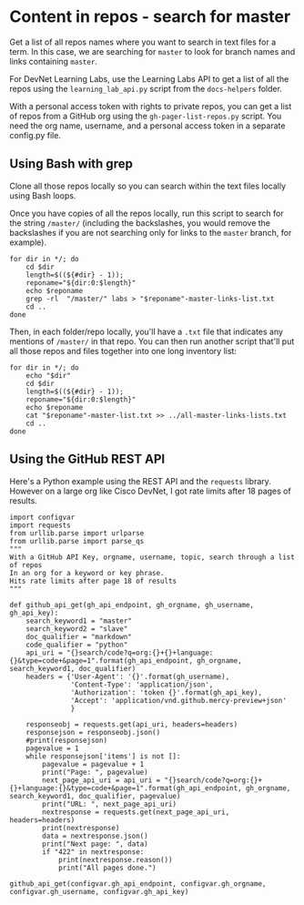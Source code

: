 # Content in repos - search for master

Get a list of all repos names where you want to search in text files
for a term. In this case, we are searching for `master` to look for branch names and links containing `master`.

For DevNet Learning Labs, use the Learning Labs API to get a list of all the repos using the `learning_lab_api.py` script from the `docs-helpers` folder. 

With a personal access token with rights to private repos, you can get a list of repos from a GitHub org using the `gh-pager-list-repos.py` script. You need the org name, username, and a personal access token in a separate config.py file. 

## Using Bash with grep

Clone all those repos locally so you can search within the text files locally using Bash loops. 

Once you have copies of all the repos locally, run this script to search for the string `/master/` (including the backslashes, you would remove the backslashes if you are not searching only for links to the `master` branch, for example).

```
for dir in */; do
    cd $dir
    length=$((${#dir} - 1));
    reponame="${dir:0:$length}"
    echo $reponame
    grep -rl  "/master/" labs > "$reponame"-master-links-list.txt
    cd ..
done

```

Then, in each folder/repo locally, you'll have a `.txt` file that indicates any mentions of `/master/` in that repo. You can then run another script that'll put all those repos and files together into one long inventory list:

```
for dir in */; do
    echo "$dir"
    cd $dir
    length=$((${#dir} - 1));
    reponame="${dir:0:$length}"
    echo $reponame
    cat "$reponame"-master-list.txt >> ../all-master-links-lists.txt
    cd ..
done
```

## Using the GitHub REST API

Here's a Python example using the REST API and the `requests` library. However on a large org like Cisco DevNet, I got rate limits after 18 pages of results. 

```
import configvar
import requests
from urllib.parse import urlparse
from urllib.parse import parse_qs
"""
With a GitHub API Key, orgname, username, topic, search through a list of repos
In an org for a keyword or key phrase.
Hits rate limits after page 18 of results
"""

def github_api_get(gh_api_endpoint, gh_orgname, gh_username, gh_api_key):
    search_keyword1 = "master"
    search_keyword2 = "slave"
    doc_qualifier = "markdown"
    code_qualifier = "python"
    api_uri = "{}search/code?q=org:{}+{}+language:{}&type=code+&page=1".format(gh_api_endpoint, gh_orgname, search_keyword1, doc_qualifier)
    headers = {'User-Agent': '{}'.format(gh_username),
               'Content-Type': 'application/json',
               'Authorization': 'token {}'.format(gh_api_key),
               'Accept': 'application/vnd.github.mercy-preview+json'
               }
    
    responseobj = requests.get(api_uri, headers=headers)
    responsejson = responseobj.json()
    #print(responsejson)
    pagevalue = 1
    while responsejson['items'] is not []:
        pagevalue = pagevalue + 1
        print("Page: ", pagevalue)
        next_page_api_uri = api_uri = "{}search/code?q=org:{}+{}+language:{}&type=code+&page=1".format(gh_api_endpoint, gh_orgname, search_keyword1, doc_qualifier, pagevalue)
        print("URL: ", next_page_api_uri)
        nextresponse = requests.get(next_page_api_uri, headers=headers)
        print(nextresponse)
        data = nextresponse.json()
        print("Next page: ", data)
        if "422" in nextresponse:
            print(nextresponse.reason())
            print("All pages done.")

github_api_get(configvar.gh_api_endpoint, configvar.gh_orgname, configvar.gh_username, configvar.gh_api_key)

```

